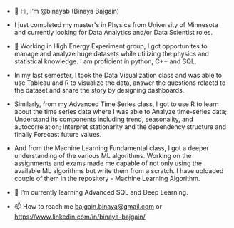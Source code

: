 - 👋 Hi, I’m @binayab (Binaya Bajgain)

- I just completed my master's in Physics from University of Minnesota and currently looking for Data Analytics and/or Data Scientist roles. 

- 👀 Working in High Energy Experiment group, I got opportunites to manage and analyze huge datasets while utilizing the physics and statistical knowledge. I am proficient in python, C++ and SQL. 
- In my last semester, I took the Data Visualization class and was able to use Tableau and R to visualize the data, answer the questions relaetd to the dataset and share the story by designing dashboards. 
- Similarly, from my Advanced Time Series class, I got to use R to learn about the time series data where I was able to Analyze time-series data; Understand its components including trend, seasonality, and autocorrelation; Interpret stationarity and the dependency structure and finally Forecast future values.
- And from the Machine Learning Fundamental class, I got a deeper understanding of the various ML algorithms. Working on the assignments and exams made me capable of not only using the available ML algorithms but write them from a scratch. I have uploaded couple of them in the repository - Machine Learning Algorithm. 

- 🌱 I’m currently learning Advanced SQL and Deep Learning.

- 📫 How to reach me bajgain.binaya@gmail.com or https://www.linkedin.com/in/binaya-bajgain/
 
 
<!---
binayab/binayab is a ✨ special ✨ repository because its `README.md` (this file) appears on your GitHub profile.
You can click the Preview link to take a look at your changes.
--->

